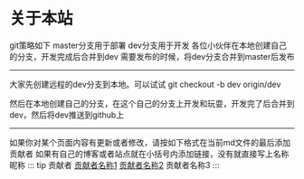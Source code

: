 # 关于本站

git策略如下
master分支用于部署
dev分支用于开发
各位小伙伴在本地创建自己的分支，开发完成后合并到dev
需要发布的时候，将dev分支合并到master后发布  

---
大家先创建远程的dev分支到本地。可以试试 git checkout -b dev origin/dev

然后在本地创建自己的分支，在这个自己的分支上开发和玩耍，开发完了后合并到dev，然后将dev推送到github上

---
如果你对某个页面内容有更新或者修改，请按如下格式在当前md文件的最后添加贡献者
如果有自己的博客或者站点就在小括号内添加链接，没有就直接写上名称昵称
::: tip 贡献者
[贡献者名称1](/about) [贡献者名称2](/about) 贡献者名称3
:::
